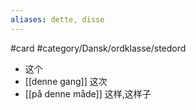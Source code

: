 ```yaml
---
aliases: dette, disse
---
```

#card #category/Dansk/ordklasse/stedord
- 这个
- [[denne gang]] 这次
- [[på denne måde]] 这样,这样子 